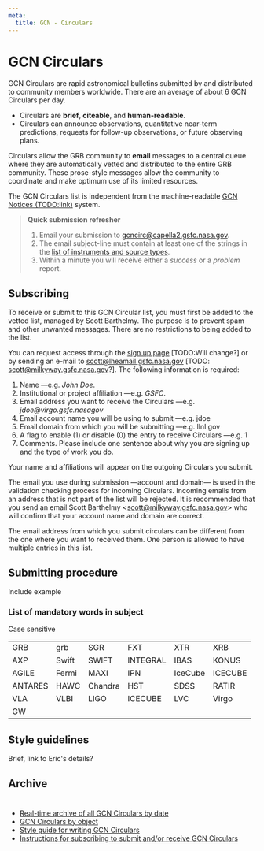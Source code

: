 ```yaml
---
meta:
  title: GCN - Circulars
---
```


# GCN Circulars

GCN Circulars are rapid astronomical bulletins submitted by and distributed to community members worldwide. There are an average of about 6 GCN Circulars per day.

- Circulars are **brief**, **citeable**, and **human-readable**.
- Circulars can announce observations, quantitative near-term predictions, requests for follow-up observations, or future observing plans.

Circulars allow the GRB community to **email** messages to a central queue where they are automatically vetted and distributed to the entire GRB community. These prose-style messages allow the community to coordinate and make optimum use of its limited resources. 

The GCN Circulars list is independent from the machine-readable [GCN Notices (TODO:link)](notices.md) system.


 > **Quick submission refresher**
 > 1. Email your submission to gcncirc@capella2.gsfc.nasa.gov.
 > 2. The email subject-line must contain at least one of the strings in the [list of instruments and source types](#subject-word-list).
 > 3. Within a minute you will receive either a *success* or a *problem* report.


## Subscribing

To receive or submit to this GCN Circular list, you must first be added to the vetted list, managed by Scott Barthelmy. The purpose is to prevent spam and other unwanted messages. There are no restrictions to being added to the list.

You can request access through the [sign up page](https://gcn.gsfc.nasa.gov/gcn_circ_signup.html) [TODO:Will change?] or by sending an e-mail to scott@lheamail.gsfc.nasa.gov [TODO: scott@milkyway.gsfc.nasa.gov?]. The following information is required:

1) Name —e.g. *John Doe*.
2) Institutional or project affiliation —e.g. *GSFC*.
3) Email address you want to receive the Circulars —e.g. *jdoe@virgo&#46;gsfc.nasagov*
4) Email account name you will be using to submit —e.g. jdoe
5) Email domain from which you will be submitting —e.g. llnl.gov
6) A flag to enable (1) or disable (0) the entry to receive Circulars   —e.g. 1
7) Comments. Please include one sentence about why you are signing up and the type of work you do.


Your name and affiliations will appear on the outgoing Circulars you submit. 

The email you use during submission —account and domain— is used in the validation checking process for incoming Circulars. Incoming emails from an address that is not part of the list will be rejected. It is recommended that you send an email Scott Barthelmy \<scott@milkyway.gsfc.nasa.gov\> who will confirm that your account name and domain are correct.

The email address from which you submit circulars can be different from the one where you want to received them. One person is allowed to have multiple entries in this list.

## Submitting procedure

Include example

### List of mandatory words in subject
<a name="subject-word-list"></a>
Case sensitive

 <table style="width:100%">
  <tr>
    <td>GRB</td>
    <td>grb</td>
    <td>SGR</td>    
    <td>FXT</td>
    <td>XTR</td>
    <td>XRB</td>
  </tr>
  <tr>
    <td>AXP</td>
    <td>Swift</td>
    <td>SWIFT</td>    
    <td>INTEGRAL</td>
    <td>IBAS</td>
    <td>KONUS</td>
  </tr>
  <tr>
    <td>AGILE</td>
    <td>Fermi</td>
    <td>MAXI</td>    
    <td>IPN</td>
    <td>IceCube</td>
    <td>ICECUBE</td>
  </tr>
  <tr>
    <td>ANTARES</td>
    <td>HAWC</td>
    <td>Chandra</td>    
    <td>HST</td>
    <td>SDSS</td>
    <td>RATIR</td>
  </tr>
  <tr>
    <td>VLA</td>
    <td>VLBI</td>
    <td>LIGO</td>    
    <td>ICECUBE</td>
    <td>LVC</td>
    <td>Virgo</td>
  </tr>
  <tr>
    <td>GW</td>
    <td></td>
    <td></td>    
    <td></td>
    <td></td>
    <td></td>
  </tr>
</table>



## Style guidelines
 
Brief, link to Eric's details?
 
## Archive

#

- [Real-time archive of all GCN Circulars by date](https://gcn.gsfc.nasa.gov/gcn3_archive.html)
- [GCN Circulars by object](https://gcn.gsfc.nasa.gov/selected.html)
- [Style guide for writing GCN Circulars](https://gcn.gsfc.nasa.gov/gcn3_circulars.html)
- [Instructions for subscribing to submit and/or receive GCN Circulars](https://gcn.gsfc.nasa.gov/gcn_circ_signup.html)


